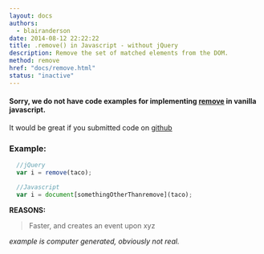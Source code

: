 ```yaml
---
layout: docs
authors:
  - blairanderson
date: 2014-08-12 22:22:22
title: .remove() in Javascript - without jQuery
description: Remove the set of matched elements from the DOM.
method: remove
href: "docs/remove.html"
status: "inactive"
---
```


#### Sorry, we do not have code examples for implementing [remove](http://api.jquery.com/remove/) in vanilla javascript.

It would be great if you submitted code on [github](https://github.com/blairanderson/without-jquery/blob/master/docs/remove.md)

### Example:

```javascript
  //jQuery
  var i = remove(taco);

  //Javascript
  var i = document[somethingOtherThanremove](taco);

```

**REASONS:**
> Faster, and creates an event upon xyz

*example is computer generated, obviously not real.*
